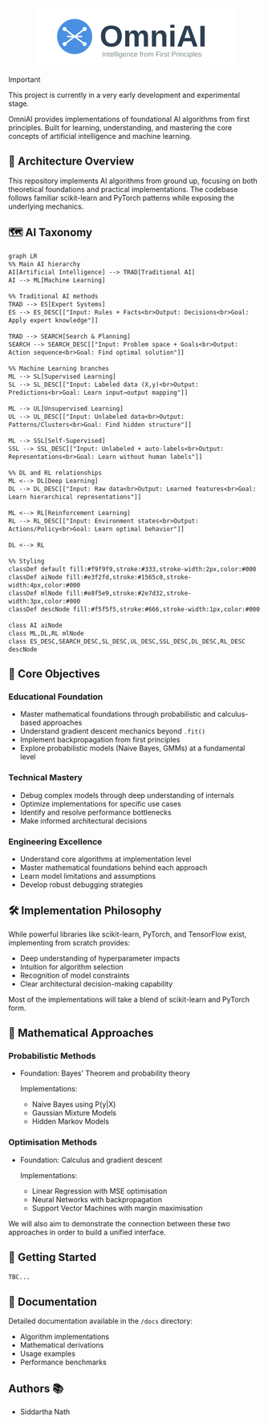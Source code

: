 <p align="center">
 <img src="assets/logo.svg" alt="OmniAI Logo" width="400"/>
</p>

> [!IMPORTANT]  
> This project is currently in a very early development and experimental stage.

OmniAI provides implementations of foundational AI algorithms from first principles. Built for learning, understanding, and mastering the core concepts of artificial intelligence and machine learning.

## 🌟 Architecture Overview

This repository implements AI algorithms from ground up, focusing on both theoretical foundations and practical implementations. The codebase follows familiar scikit-learn and PyTorch patterns while exposing the underlying mechanics.

## 🗺️ AI Taxonomy

```mermaid
graph LR
%% Main AI hierarchy
AI[Artificial Intelligence] --> TRAD[Traditional AI]
AI --> ML[Machine Learning]

%% Traditional AI methods
TRAD --> ES[Expert Systems]
ES --> ES_DESC[["Input: Rules + Facts<br>Output: Decisions<br>Goal: Apply expert knowledge"]]

TRAD --> SEARCH[Search & Planning]
SEARCH --> SEARCH_DESC[["Input: Problem space + Goals<br>Output: Action sequence<br>Goal: Find optimal solution"]]

%% Machine Learning branches
ML --> SL[Supervised Learning]
SL --> SL_DESC[["Input: Labeled data (X,y)<br>Output: Predictions<br>Goal: Learn input→output mapping"]]

ML --> UL[Unsupervised Learning]
UL --> UL_DESC[["Input: Unlabeled data<br>Output: Patterns/Clusters<br>Goal: Find hidden structure"]]

ML --> SSL[Self-Supervised]
SSL --> SSL_DESC[["Input: Unlabeled + auto-labels<br>Output: Representations<br>Goal: Learn without human labels"]]

%% DL and RL relationships
ML <--> DL[Deep Learning]
DL --> DL_DESC[["Input: Raw data<br>Output: Learned features<br>Goal: Learn hierarchical representations"]]

ML <--> RL[Reinforcement Learning]
RL --> RL_DESC[["Input: Environment states<br>Output: Actions/Policy<br>Goal: Learn optimal behavior"]]

DL <--> RL

%% Styling
classDef default fill:#f9f9f9,stroke:#333,stroke-width:2px,color:#000
classDef aiNode fill:#e3f2fd,stroke:#1565c0,stroke-width:4px,color:#000
classDef mlNode fill:#e8f5e9,stroke:#2e7d32,stroke-width:3px,color:#000
classDef descNode fill:#f5f5f5,stroke:#666,stroke-width:1px,color:#000

class AI aiNode
class ML,DL,RL mlNode
class ES_DESC,SEARCH_DESC,SL_DESC,UL_DESC,SSL_DESC,DL_DESC,RL_DESC descNode
```

## 🎯 Core Objectives

### Educational Foundation
- Master mathematical foundations through probabilistic and calculus-based approaches
- Understand gradient descent mechanics beyond `.fit()`
- Implement backpropagation from first principles
- Explore probabilistic models (Naive Bayes, GMMs) at a fundamental level

### Technical Mastery
- Debug complex models through deep understanding of internals
- Optimize implementations for specific use cases
- Identify and resolve performance bottlenecks
- Make informed architectural decisions

### Engineering Excellence
- Understand core algorithms at implementation level
- Master mathematical foundations behind each approach
- Learn model limitations and assumptions
- Develop robust debugging strategies

## 🛠️ Implementation Philosophy

While powerful libraries like scikit-learn, PyTorch, and TensorFlow exist, implementing from scratch provides:
- Deep understanding of hyperparameter impacts
- Intuition for algorithm selection
- Recognition of model constraints
- Clear architectural decision-making capability

Most of the implementations will take a blend of scikit-learn and PyTorch form.
## 🧮 Mathematical Approaches

### Probabilistic Methods
- Foundation: Bayes' Theorem and probability theory

   Implementations:
    - Naive Bayes using P(y|X)
    - Gaussian Mixture Models
    - Hidden Markov Models

### Optimisation Methods
- Foundation: Calculus and gradient descent
   
   Implementations:
    - Linear Regression with MSE optimisation
    - Neural Networks with backpropagation
    - Support Vector Machines with margin maximisation

We will also aim to demonstrate the connection between these two approaches in order to build
a unified interface.
## 🚀 Getting Started

```bash
TBC...
```

## 📖 Documentation

Detailed documentation available in the `/docs` directory:
- Algorithm implementations
- Mathematical derivations
- Usage examples
- Performance benchmarks

## Authors 📚
- Siddartha Nath 
